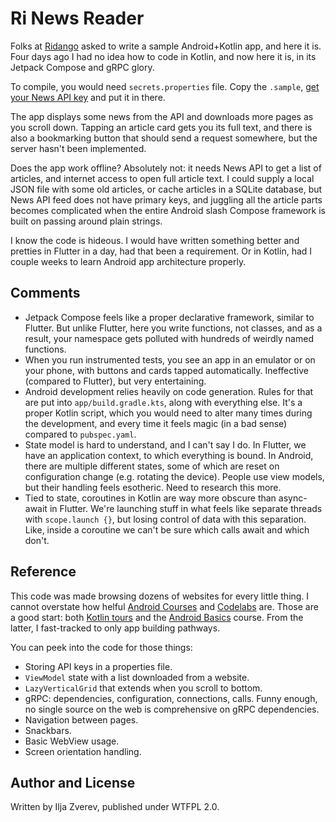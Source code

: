 # Ri News Reader

Folks at [Ridango](https://www.ridango.com/careers/) asked to write a sample Android+Kotlin app,
and here it is. Four days ago I had no idea how to code in Kotlin, and now here it is,
in its Jetpack Compose and gRPC glory.

To compile, you would need `secrets.properties` file. Copy the `.sample`,
[get your News API key](https://newsapi.org/account) and put it in there.

The app displays some news from the API and downloads more pages as you scroll down.
Tapping an article card gets you its full text, and there is also a bookmarking
button that should send a request somewhere, but the server hasn't been implemented.

Does the app work offline? Absolutely not: it needs News API to get a list of articles,
and internet access to open full article text. I could supply a local JSON file
with some old articles, or cache articles in a SQLite database, but News API feed
does not have primary keys, and juggling all the article parts becomes complicated
when the entire Android slash Compose framework is built on passing around plain strings.

I know the code is hideous. I would have written something better and pretties in Flutter
in a day, had that been a requirement. Or in Kotlin, had I couple weeks to learn
Android app architecture properly.

## Comments

* Jetpack Compose feels like a proper declarative framework, similar to Flutter.
  But unlike Flutter, here you write functions, not classes, and as a result, your
  namespace gets polluted with hundreds of weirdly named functions.
* When you run instrumented tests, you see an app in an emulator or on your phone,
  with buttons and cards tapped automatically. Ineffective (compared to Flutter),
  but very entertaining.
* Android development relies heavily on code generation. Rules for that are put
  into `app/build.gradle.kts`, along with everything else. It's a proper Kotlin
  script, which you would need to alter many times during the development, and
  every time it feels magic (in a bad sense) compared to `pubspec.yaml`.
* State model is hard to understand, and I can't say I do. In Flutter, we have
  an application context, to which everything is bound. In Android, there are
  multiple different states, some of which are reset on configuration change
  (e.g. rotating the device). People use view models, but their handling feels
  esotheric. Need to research this more.
* Tied to state, coroutines in Kotlin are way more obscure than async-await
  in Flutter. We're launching stuff in what feels like separate threads
  with `scope.launch {}`, but losing control of data with this separation.
  Like, inside a coroutine we can't be sure which calls await and which don't.

## Reference

This code was made browsing dozens of websites for every little thing.
I cannot overstate how helful [Android Courses](https://developer.android.com/courses)
and [Codelabs](https://developer.android.com/get-started/codelabs) are.
Those are a good start: both [Kotlin tours](https://kotlinlang.org/docs/kotlin-tour-welcome.html)
and the [Android Basics](https://developer.android.com/courses/android-basics-compose/course)
course. From the latter, I fast-tracked to only app building pathways.

You can peek into the code for those things:

* Storing API keys in a properties file.
* `ViewModel` state with a list downloaded from a website.
* `LazyVerticalGrid` that extends when you scroll to bottom.
* gRPC: dependencies, configuration, connections, calls.
  Funny enough, no single source on the web is comprehensive on gRPC
  dependencies.
* Navigation between pages.
* Snackbars.
* Basic WebView usage.
* Screen orientation handling.

## Author and License

Written by Ilja Zverev, published under WTFPL 2.0.
